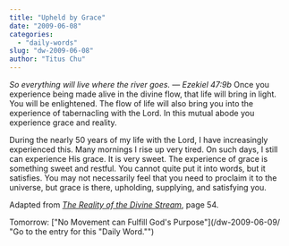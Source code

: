 ```yaml
---
title: "Upheld by Grace"
date: "2009-06-08"
categories: 
  - "daily-words"
slug: "dw-2009-06-08"
author: "Titus Chu"
---
```


_So everything will live where the river goes. — Ezekiel 47:9b_ Once you experience being made alive in the divine flow, that life will bring in light. You will be enlightened. The flow of life will also bring you into the experience of tabernacling with the Lord. In this mutual abode you experience grace and reality.

During the nearly 50 years of my life with the Lord, I have increasingly experienced this. Many mornings I rise up very tired. On such days, I still can experience His grace. It is very sweet. The experience of grace is something sweet and restful. You cannot quite put it into words, but it satisfies. You may not necessarily feel that you need to proclaim it to the universe, but grace is there, upholding, supplying, and satisfying you.

Adapted from [_The Reality of the Divine Stream_](/book-reality-of-the-divine-stream/ "Go to the entry for this book."), page 54.

Tomorrow: ["No Movement can Fulfill God's Purpose"](/dw-2009-06-09/ "Go to the entry for this "Daily Word."")

